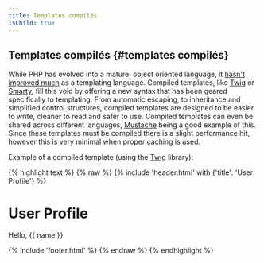 ```yaml
---
title: Templates compilés
isChild: true
---
```


## Templates compilés {#templates compilés}

While PHP has evolved into a mature, object oriented language, it
[hasn't improved much](http://fabien.potencier.org/article/34/templating-engines-in-php) as a templating language.
Compiled templates, like [Twig](http://twig.sensiolabs.org/) or [Smarty](http://www.smarty.net/), fill this void by
offering a new syntax that has been geared specifically to templating. From automatic escaping, to inheritance and
simplified control structures, compiled templates are designed to be easier to write, cleaner to read and safer to use.
Compiled templates can even be shared across different languages, [Mustache](http://mustache.github.io/) being a good
example of this. Since these templates must be compiled there is a slight performance hit, however this is very minimal
when proper caching is used.

Example of a compiled template (using the [Twig](http://twig.sensiolabs.org/) library):

{% highlight text %}
{% raw %}
{% include 'header.html' with {'title': 'User Profile'} %}

<h1>User Profile</h1>
<p>Hello, {{ name }}</p>

{% include 'footer.html' %}
{% endraw %}
{% endhighlight %}
